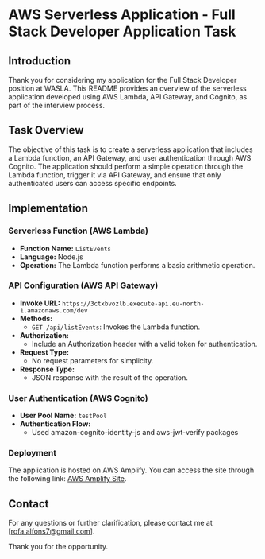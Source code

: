 # AWS Serverless Application - Full Stack Developer Application Task

## Introduction

Thank you for considering my application for the Full Stack Developer position at WASLA. This README provides an overview of the serverless application developed using AWS Lambda, API Gateway, and Cognito, as part of the interview process.

## Task Overview

The objective of this task is to create a serverless application that includes a Lambda function, an API Gateway, and user authentication through AWS Cognito. The application should perform a simple operation through the Lambda function, trigger it via API Gateway, and ensure that only authenticated users can access specific endpoints.

## Implementation

### Serverless Function (AWS Lambda)

- **Function Name:** `ListEvents`
- **Language:** Node.js
- **Operation:** The Lambda function performs a basic arithmetic operation.

### API Configuration (AWS API Gateway)

- **Invoke URL:** `https://3ctxbvozlb.execute-api.eu-north-1.amazonaws.com/dev`
- **Methods:**
  - `GET /api/listEvents`: Invokes the Lambda function.
- **Authorization:**
  - Include an Authorization header with a valid token for authentication.
- **Request Type:**
  - No request parameters for simplicity.
- **Response Type:**
  - JSON response with the result of the operation.

### User Authentication (AWS Cognito)

- **User Pool Name:** `testPool`
- **Authentication Flow:**
  - Used amazon-cognito-identity-js and aws-jwt-verify packages

### Deployment

The application is hosted on AWS Amplify. You can access the site through the following link: [AWS Amplify Site](https://main.d2jqcab4nlgeck.amplifyapp.com/).

## Contact

For any questions or further clarification, please contact me at [rofa.alfons7@gmail.com].

Thank you for the opportunity.

